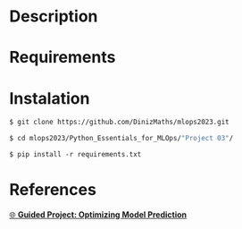 # Description

# Requirements

# Instalation

```bash
$ git clone https://github.com/DinizMaths/mlops2023.git
```

```bash
$ cd mlops2023/Python_Essentials_for_MLOps/"Project 03"/
```

```
$ pip install -r requirements.txt
```

# References

[🌐 **Guided Project: Optimizing Model Prediction**](https://app.dataquest.io/c/139/m/764/guided-project%3A-optimizing-model-prediction/)